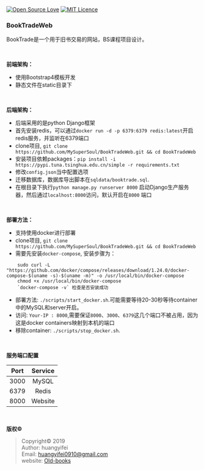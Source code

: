 [![Open Source Love](https://badges.frapsoft.com/os/v2/open-source.svg?v=103)](https://github.com/ellerbrock/open-source-badges/)
[![MIT Licence](https://badges.frapsoft.com/os/mit/mit.svg?v=103)](https://opensource.org/licenses/mit-license.php)

### BookTradeWeb

BookTrade是一个用于旧书交易的网站，BS课程项目设计。

<br>

**前端架构：**

- 使用Bootstrap4模板开发
- 静态文件在static目录下

<br>

**后端架构：**

- 后端采用的是python Django框架
- 首先安装redis，可以通过`docker run -d -p 6379:6379 redis:latest`开启redis服务，并监听在6379端口
- clone项目, `git clone https://github.com/MySuperSoul/BookTradeWeb.git && cd BookTradeWeb`
- 安装项目依赖packages：`pip install -i https://pypi.tuna.tsinghua.edu.cn/simple -r requirements.txt`
- 修改`config.json`当中配置选项
- 迁移数据库，数据库导出脚本在`sqldata/booktrade.sql`.
- 在根目录下执行`python manage.py runserver 8000` 启动Django生产服务器，然后通过`localhost:8000`访问，默认开启在`8000`  端口

<br>

**部署方法：**

- 支持使用docker进行部署
- clone项目, `git clone https://github.com/MySuperSoul/BookTradeWeb.git && cd BookTradeWeb`
- 需要先安装`docker-compose`, 安装步骤为：
```shell
    sudo curl -L "https://github.com/docker/compose/releases/download/1.24.0/docker-compose-$(uname -s)-$(uname -m)" -o /usr/local/bin/docker-compose
    chmod +x /usr/local/bin/docker-compose
    `docker-compose -v` 检查是否安装成功
```

- 部署方法: `./scripts/start_docker.sh`.可能需要等待20-30秒等待container中的MySQL和server开启。
- 访问: `Your-IP : 8000`,需要保证`8000`、`3000`、`6379`这几个端口不被占用，因为这是docker containers映射到本机的端口
- 移除container: `./scripts/stop_docker.sh`.

<br>

**服务端口配置**

<div align="center">

| Port | Service|
| :--: | :----: |
| 3000 | MySQL |
| 6379 | Redis |
| 8000 | Website |

</div>

<br>

**版权©️**
> Copyright©️ 2019 <br>
> Author: huangyifei <br>
> Email: [huangyifei0910@gmail.com](mailto:huangyifei0910@gmail.com) <br>
> website: [Old-books](http://94.191.60.198:8000)
